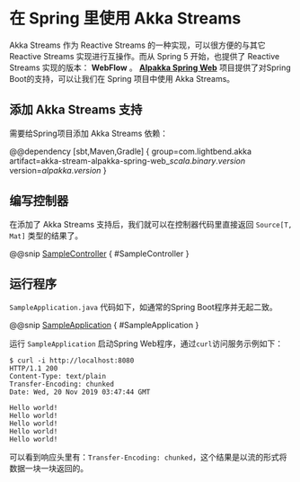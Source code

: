 # 在 Spring 里使用 Akka Streams

Akka Streams 作为 Reactive Streams 的一种实现，可以很方便的与其它 Reactive Streams 实现进行互操作。而从 Spring 5 开始，也提供了 Reactive Streams 实现的版本： **WebFlow** 。 [**Alpakka Spring Web**](https://doc.akka.io/docs/alpakka/2.0/spring-web.html) 项目提供了对Spring Boot的支持，可以让我们在 Spring 项目中使用 Akka Streams。

## 添加 Akka Streams 支持

需要给Spring项目添加 Akka Streams 依赖：

@@dependency [sbt,Maven,Gradle] { group=com.lightbend.akka artifact=akka-stream-alpakka-spring-web_$scala.binary.version$ version=$alpakka.version$ }

## 编写控制器

在添加了 Akka Streams 支持后，我们就可以在控制器代码里直接返回 `Source[T, Mat]` 类型的结果了。

@@snip [SampleController](../../../../../integration/cookbook-spring/src/main/java/cookbook/integration/springweb/SampleController.java) { #SampleController }

## 运行程序

`SampleApplication.java` 代码如下，如通常的Spring Boot程序并无起二致。

@@snip [SampleApplication](../../../../../integration/cookbook-spring/src/main/java/cookbook/integration/springweb/SampleApplication.java) { #SampleApplication }

运行 `SampleApplication` 启动Spring Web程序，通过`curl`访问服务示例如下：

```
$ curl -i http://localhost:8080
HTTP/1.1 200 
Content-Type: text/plain
Transfer-Encoding: chunked
Date: Wed, 20 Nov 2019 03:47:44 GMT

Hello world!
Hello world!
Hello world!
Hello world!
Hello world!
```

可以看到响应头里有：`Transfer-Encoding: chunked`，这个结果是以流的形式将数据一块一块返回的。
